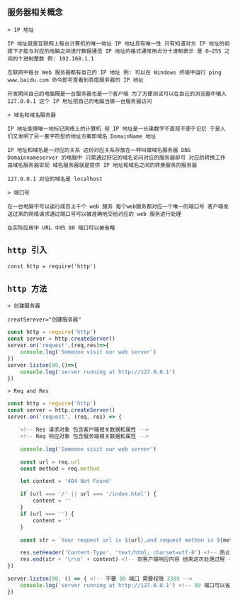 `服务器相关概念`
--

`> IP 地址`

`IP 地址就是互联网上每台计算机的唯一地址 IP 地址具有唯一性 只有知道对方 IP 地址的前提下才能与对应的电脑之间进行数据通信 IP 地址的格式通常用点分十进制表示 是 0~255 之间的十进制整数 例: 192.168.1.1`

`互联网中每台 Web 服务器都有自己的 IP 地址 例: 可以在 Windows 终端中运行 ping www.baidu.com 命令即可查看到百度服务器的 IP 地址`

`开发期间自己的电脑既是一台服务器也是一个客户端 为了方便测试可以在自己的浏览器中输入 127.0.0.1 这个 IP 地址把自己的电脑当做一台服务器访问`

`> 域名和域名服务器`

`IP 地址能够唯一地标记网络上的计算机 但 IP 地址是一长串数字不直观不便于记忆 于是人们又发明了另一套字符型的地址方案即域名 DomainName 地址`

`IP 地址和域名是一对应的关系 这份对应关系存放在一种叫做域名服务器 DNS Domainnameserver 的电脑中 只需通过好记的域名访问对应的服务器即可 对应的转换工作由域名服务器实现 域名服务器就是提供 IP 地址和域名之间的转换服务的服务器`

`127.0.0.1 对应的域名是 localhost`

`> 端口号`

`在一台电脑中可以运行成百上千个 web 服务 每个web服务都对应一个唯一的端口号 客户端发送过来的网络请求通过端口号可以被准确地交给对应的 web 服务进行处理`

`在实际应用中 URL 中的 80 端口可以被省略`

`http 引入`
--

`const http = require('http')`

`http 方法`
--

`> 创建服务器`

`creatSerever="创建服务器"`

```js
const http = require('http')
const server = http.createServer()
server.on('request',(req,res)=>{
    console.log('Someone visit our web server')
})
server.listen(80,()=>{
    console.log('server running at http://127.0.0.1')
})
```

`> Req and Res`

```js
const http = require('http')
const server = http.createServer()
server.on('request', (req, res) => {

    <!-- Res 请求对象 包含客户端相关数据和属性 -->
    <!-- Req 响应对象 包含服务端相关数据和属性 -->

    console.log('Someone visit our web server')

    const url = req.url
    const method = req.method

    let content = '404 Not Found'

    if (url === '/' || url === '/index.html') {
        content = ''
    }
    if (url === '') {
        content = ''
    }

    const str = `Your request url is ${url},and request methon is ${method}`

    res.setHeader('Content-Type', 'text/html; charset=utf-8') <!-- 防止中文乱码 html 字符串-->
    res.end(str + '\r\n' + content) <!-- 向客户端响应内容 结束这次处理过程 -->
})

server.listen(80, () => { <!-- 不要 80 端口 需要权限 3389 -->
    console.log('server running at http://127.0.0.1') <!-- 80 端口可以省略 -->
})
```
